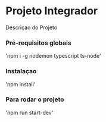 # Projeto Integrador
Descriçao do Projeto

### Pré-requisitos globais
'npm i  -g nodemon typescript ts-node'

### Instalaçao
'npm install'

### Para rodar o projeto
'npm run start-dev'
